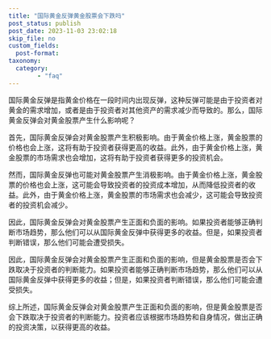 ```yaml
---
title: "国际黄金反弹黄金股票会下跌吗"
post_status: publish
post_date: 2023-11-03 23:02:18
skip_file: no
custom_fields: 
  post-format: 
taxonomy:
  category:
        - "faq"
---
```


国际黄金反弹是指黄金价格在一段时间内出现反弹，这种反弹可能是由于投资者对黄金的需求增加，或者是由于投资者对其他资产的需求减少而导致的。那么，国际黄金反弹会对黄金股票产生什么影响呢？

首先，国际黄金反弹会对黄金股票产生积极影响。由于黄金价格上涨，黄金股票的价格也会上涨，这将有助于投资者获得更高的收益。此外，由于黄金价格上涨，黄金股票的市场需求也会增加，这将有助于投资者获得更多的投资机会。

然而，国际黄金反弹也可能对黄金股票产生消极影响。由于黄金价格上涨，黄金股票的价格也会上涨，这可能会导致投资者的投资成本增加，从而降低投资者的收益。此外，由于黄金价格上涨，黄金股票的市场需求也会减少，这可能会导致投资者的投资机会减少。

因此，国际黄金反弹会对黄金股票产生正面和负面的影响。如果投资者能够正确判断市场趋势，那么他们可以从国际黄金反弹中获得更多的收益。但是，如果投资者判断错误，那么他们可能会遭受损失。

因此，国际黄金反弹会对黄金股票产生正面和负面的影响，但是黄金股票是否会下跌取决于投资者的判断能力。如果投资者能够正确判断市场趋势，那么他们可以从国际黄金反弹中获得更多的收益；但是，如果投资者判断错误，那么他们可能会遭受损失。

综上所述，国际黄金反弹会对黄金股票产生正面和负面的影响，但是黄金股票是否会下跌取决于投资者的判断能力。投资者应该根据市场趋势和自身情况，做出正确的投资决策，以获得更高的收益。
